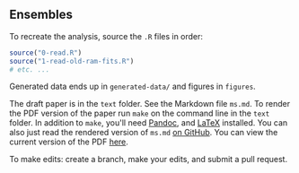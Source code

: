 ## Ensembles

To recreate the analysis, source the `.R` files in order:

```R
source("0-read.R")
source("1-read-old-ram-fits.R")
# etc. ...
```

Generated data ends up in `generated-data/` and figures in `figures`.

The draft paper is in the `text` folder. See the Markdown file `ms.md`. To render the PDF version of the paper run `make` on the command line in the `text` folder. In addition to `make`, you'll need [Pandoc](http://pandoc.org), and [LaTeX](http://latex-project.org) installed. You can also just read the rendered version of `ms.md` [on GitHub](https://github.com/datalimited/ensembles/blob/master/text/ms.md). You can view the current version of the PDF [here](https://dl.dropboxusercontent.com/u/254940/anderson-etal-ensembles-v0.1.pdf).

To make edits: create a branch, make your edits, and submit a pull request.
